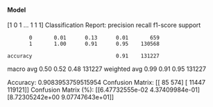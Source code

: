 #### Model
[1 0 1 ... 1 1 1]
Classification Report:
              precision    recall  f1-score   support

           0       0.01      0.13      0.01       659
           1       1.00      0.91      0.95    130568

    accuracy                           0.91    131227
   macro avg       0.50      0.52      0.48    131227
weighted avg       0.99      0.91      0.95    131227

Accuracy: 0.9083953759515954
Confusion Matrix:
[[    85    574]
 [ 11447 119121]]
Confusion Matrix (%):
[[6.47732555e-02 4.37409984e-01]
 [8.72305242e+00 9.07747643e+01]]
